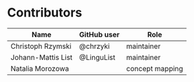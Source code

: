# Contributors

Name               | GitHub user | Role
---                | ---         | ---
Christoph Rzymski  | @chrzyki    | maintainer
Johann-Mattis List | @LinguList  | maintainer
Natalia Morozowa   |             | concept mapping
